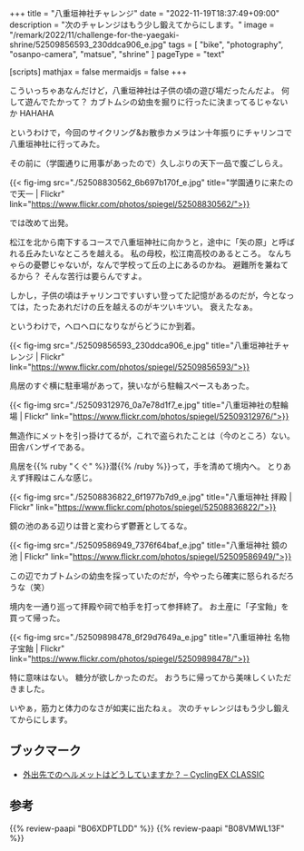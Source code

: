 +++
title = "八重垣神社チャレンジ"
date =  "2022-11-19T18:37:49+09:00"
description = "次のチャレンジはもう少し鍛えてからにします。"
image = "/remark/2022/11/challenge-for-the-yaegaki-shrine/52509856593_230ddca906_e.jpg"
tags = [ "bike", "photography", "osanpo-camera", "matsue", "shrine" ]
pageType = "text"

[scripts]
  mathjax = false
  mermaidjs = false
+++

こういっちゃあなんだけど，八重垣神社は子供の頃の遊び場だったんだよ。
何して遊んでたかって？ カブトムシの幼虫を掘りに行ったに決まってるじゃないか HAHAHA

というわけで，今回のサイクリング&お散歩カメラはン十年振りにチャリンコで八重垣神社に行ってみた。

その前に（学園通りに用事があったので）久しぶりの天下一品で腹ごしらえ。

{{< fig-img src="./52508830562_6b697b170f_e.jpg" title="学園通りに来たので天一 | Flickr" link="https://www.flickr.com/photos/spiegel/52508830562/">}}

では改めて出発。

松江を北から南下するコースで八重垣神社に向かうと，途中に「矢の原」と呼ばれる丘みたいなところを越える。
私の母校，松江南高校のあるところ。
なんちゃらの憂鬱じゃないが，なんで学校って丘の上にあるのかね。
避難所を兼ねてるから？ そんな苦行は要らんですよ。

しかし，子供の頃はチャリンコですいすい登ってた記憶があるのだが，今となっては，たったあれだけの丘を越えるのがキツいキツい。
衰えたなぁ。

というわけで，ヘロヘロになりながらどうにか到着。

{{< fig-img src="./52509856593_230ddca906_e.jpg" title="八重垣神社チャレンジ | Flickr" link="https://www.flickr.com/photos/spiegel/52509856593/">}}

鳥居のすぐ横に駐車場があって，狭いながら駐輪スペースもあった。

{{< fig-img src="./52509312976_0a7e78d1f7_e.jpg" title="八重垣神社の駐輪場 | Flickr" link="https://www.flickr.com/photos/spiegel/52509312976/">}}

無造作にメットを引っ掛けてるが，これで盗られたことは（今のところ）ない。
田舎バンザイである。

鳥居を{{% ruby "くぐ" %}}潜{{% /ruby %}}って，手を清めて境内へ。
とりあえず拝殿はこんな感じ。

{{< fig-img src="./52508836822_6f1977b7d9_e.jpg" title="八重垣神社 拝殿 | Flickr" link="https://www.flickr.com/photos/spiegel/52508836822/">}}

鏡の池のある辺りは昔と変わらず鬱蒼としてるな。

{{< fig-img src="./52509586949_7376f64baf_e.jpg" title="八重垣神社 鏡の池 | Flickr" link="https://www.flickr.com/photos/spiegel/52509586949/">}}

この辺でカブトムシの幼虫を採っていたのだが，今やったら確実に怒られるだろうな（笑）

境内を一通り巡って拝殿や祠で柏手を打って参拝終了。
お土産に「子宝飴」を買って帰った。

{{< fig-img src="./52509898478_6f29d7649a_e.jpg" title="八重垣神社 名物 子宝飴 | Flickr" link="https://www.flickr.com/photos/spiegel/52509898478/">}}

特に意味はない。
糖分が欲しかったのだ。
おうちに帰ってから美味しくいただきました。

いやぁ，筋力と体力のなさが如実に出たねぇ。
次のチャレンジはもう少し鍛えてからにします。

## ブックマーク

- [外出先でのヘルメットはどうしていますか？ – CyclingEX CLASSIC](https://www.cycling-ex.com/2015/08/helmet_holder.html)

## 参考

{{% review-paapi "B06XDPTLDD" %}} <!-- ブドウ糖 -->
{{% review-paapi "B08VMWL13F" %}} <!-- VAAM -->
